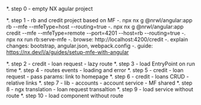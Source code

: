 *. step 0 - empty NX agular project

*. step 1 - rb and credit project based on MF
-. npx nx g @nrwl/angular:app rb --mfe --mfeType=host --routing=true
-. npx nx g @nrwl/angular:app credit --mfe --mfeType=remote --port=4201 --host=rb --routing=true
-. npx nx run rb:serve-mfe
-. browse: http://localhost:4200/credit
-. explain changes: bootstrap, angular.json, webpack.config
-. guide: https://nx.dev/l/a/guides/setup-mfe-with-angular

*. step 2 - credit - loan request - lazy route
*. step 3 - load EntryPoint on run time
*. step 4 - routes events - loading and error
*. step 5 - credit - loan request - pass params: link to homepage
*. step 6 - credit - loans CRUD - relative links
*. step 7 - lib - accounts - account service - MF shared
*. step 8 - ngx translation - loan request transaltion
*. step 9 - load service without route
*. step 10 - load component without route
